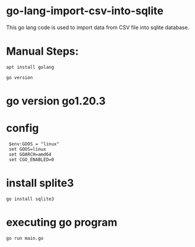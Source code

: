 # go-lang-import-csv-into-sqlite
This go lang code is used to import data from CSV file into sqlite database.

# Manual Steps: 
```shell
apt install golang
```

```shell
go version
```
# go version go1.20.3

# config
```shell
 $env:GOOS = "linux"
 set GOOS=linux
 set GOARCH=amd64
 set CGO_ENABLED=0
```

# install splite3
```shell
go install sqlite3
```

# executing go program
```shell
go run main.go
```
